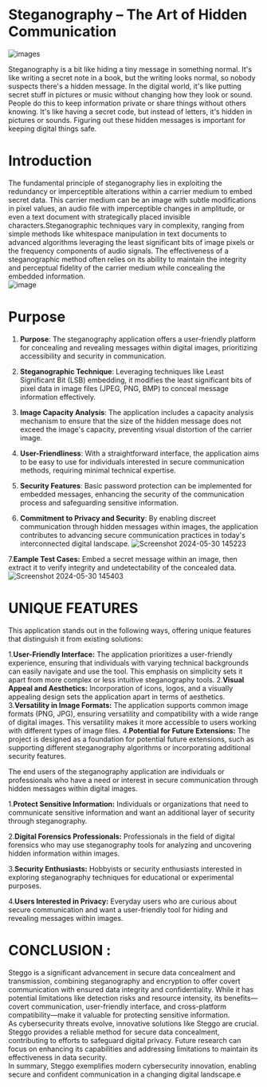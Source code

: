 # Steganography – The Art of Hidden Communication
  ![images](https://github.com/Harsha7999/STEGANOGRAPHY/assets/138028961/cbc22af7-0371-4b4f-b293-27675ff1134f)

Steganography is a bit like hiding a tiny message in something normal. It's like writing a secret note in a book, but the writing looks normal, so nobody suspects there's a hidden message. In the digital world, it's like putting secret stuff in pictures or music without changing how they look or sound. People do this to keep information private or share things without others knowing. It's like having a secret code, but instead of letters, it's hidden in pictures or sounds. Figuring out these hidden messages is important for keeping digital things safe.

# Introduction 
The fundamental principle of steganography lies in exploiting the redundancy or imperceptible alterations within a carrier medium to embed secret data. This carrier medium can be an image with subtle modifications in pixel values, an audio file with imperceptible changes in amplitude, or even a text document with strategically placed 
invisible characters.Steganographic techniques vary in complexity, ranging from simple methods like whitespace manipulation in text documents to advanced algorithms leveraging the least significant bits of image pixels or the frequency components of audio signals. The effectiveness of a steganographic method often relies on its ability to maintain the integrity and perceptual fidelity of the carrier medium while concealing the embedded information.</br> 
![image](https://github.com/Harsha7999/STEGANOGRAPHY/assets/138028961/f8427a84-d5c3-42cb-9908-bed1c198f374)


# Purpose 
1. **Purpose**: The steganography application offers a user-friendly platform for concealing and revealing messages within digital images, prioritizing accessibility and security in communication.

2. **Steganographic Technique**: Leveraging techniques like Least Significant Bit (LSB) embedding, it modifies the least significant bits of pixel data in image files (JPEG, PNG, BMP) to conceal message information effectively.

3. **Image Capacity Analysis**: The application includes a capacity analysis mechanism to ensure that the size of the hidden message does not exceed the image's capacity, preventing visual distortion of the carrier image.

4. **User-Friendliness**: With a straightforward interface, the application aims to be easy to use for individuals interested in secure communication methods, requiring minimal technical expertise.

5. **Security Features**: Basic password protection can be implemented for embedded messages, enhancing the security of the communication process and safeguarding sensitive information.

6. **Commitment to Privacy and Security**: By enabling discreet communication through hidden messages within images, the application contributes to advancing secure communication practices in today's interconnected digital landscape.
![Screenshot 2024-05-30 145223](https://github.com/Harsha7999/STEGANOGRAPHY/assets/138028961/22e8c874-5943-4c22-a814-213206f3e279)

7.**Eample Test Cases:** Embed a secret message within an image, then extract it to verify integrity and undetectability of the concealed data.
![Screenshot 2024-05-30 145403](https://github.com/Harsha7999/STEGANOGRAPHY/assets/138028961/3e8c9853-c36d-45d4-a4c9-38796a65b237)

# UNIQUE FEATURES
This application stands out in the following ways, offering unique features that distinguish it from existing solutions:

1.**User-Friendly Interface:**
The application prioritizes a user-friendly experience, ensuring that individuals with varying technical backgrounds can easily navigate and use the tool. This emphasis on simplicity sets it apart from more complex or less intuitive steganography tools.
2.**Visual Appeal and Aesthetics:**
Incorporation of icons, logos, and a visually appealing design sets the application apart in terms of aesthetics.
3.**Versatility in Image Formats:**
The application supports common image formats (PNG, JPG), ensuring versatility and compatibility with a wide range of digital images. This versatility makes it more accessible to users working with different types of image files.
4.**Potential for Future Extensions:**
The project is designed as a foundation for potential future extensions, such as supporting different steganography algorithms or incorporating additional security features.

The end users of the steganography application are individuals or professionals who have a need or interest in secure communication through hidden messages within digital images. 

1.**Protect Sensitive Information:**
Individuals or organizations that need to communicate sensitive information and want an additional layer of security through steganography.

2.**Digital Forensics Professionals:**
Professionals in the field of digital forensics who may use steganography tools for analyzing and uncovering hidden information within images.

3.**Security Enthusiasts:** 
Hobbyists or security enthusiasts interested in exploring steganography techniques for educational or experimental purposes.

4.**Users Interested in Privacy:** 
Everyday users who are curious about secure communication and want a user-friendly tool for hiding and revealing messages within images.
 
 # CONCLUSION :
Steggo is a significant advancement in secure data concealment and transmission, combining steganography and encryption to offer covert communication with ensured data integrity and confidentiality. While it has potential limitations like detection risks and resource intensity, its benefits—covert communication, user-friendly interface, and cross-platform compatibility—make it valuable for protecting sensitive information.
</br> As cybersecurity threats evolve, innovative solutions like Steggo are crucial. Steggo provides a reliable method for secure data concealment, contributing to efforts to safeguard digital privacy. Future research can focus on enhancing its capabilities and addressing limitations to maintain its effectiveness in data security.
</br> In summary, Steggo exemplifies modern cybersecurity innovation, enabling secure and confident communication in a changing digital landscape.e


